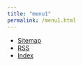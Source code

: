 ```yaml
---
title: "menu1"
permalink: /menu1.html
---
```


- <a href="https://makhro.github.io/sitemap.xml">Sitemap</a>
- <a href="https://makhro.github.io/feed.xml">RSS</a>
- <a href="https://makhro.github.io/index.html">Index</a>
